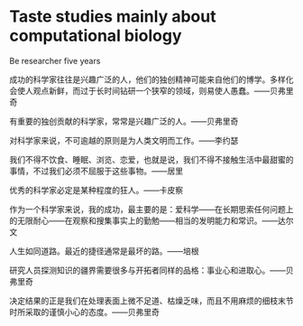 # Taste studies mainly about computational biology 

Be researcher five years

成功的科学家往往是兴趣广泛的人，他们的独创精神可能来自他们的博学。多样化会使人观点新鲜，而过于长时间钻研一个狭窄的领域，则易使人愚蠢。——贝弗里奇

有重要的独创贡献的科学家，常常是兴趣广泛的人。——贝弗里奇

对科学家来说，不可逾越的原则是为人类文明而工作。——李约瑟

我们不得不饮食、睡眠、浏览、恋爱，也就是说，我们不得不接触生活中最甜蜜的事情，不过我们必须不屈服于这些事物。——居里

优秀的科学家必定是某种程度的狂人。——卡皮察

作为一个科学家来说，我的成功，最主要的是：爱科学——在长期思索任何问题上的无限耐心——在观察和搜集事实上的勤勉——相当的发明能力和常识。——达尔文

人生如同道路。最近的捷径通常是最坏的路。——培根

研究人员探测知识的疆界需要很多与开拓者同样的品格：事业心和进取心。——贝弗里奇

决定结果的正是我们在处理表面上微不足道、枯燥乏味，而且不用麻烦的细枝末节时所采取的谨慎小心的态度。——贝弗里奇
